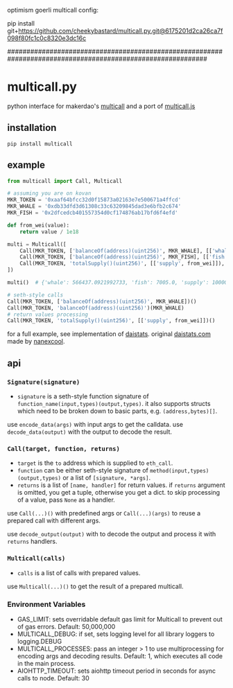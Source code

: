 optimism goerli multicall config:

pip install git+https://github.com/cheekybastard/multicall.py.git@6175201d2ca26ca7f098f80fc1c0c8320e3dc16c

############################################################################################################

# multicall.py

python interface for makerdao's [multicall](https://github.com/makerdao/multicall) and a port of [multicall.js](https://github.com/makerdao/multicall.js)

## installation

```
pip install multicall
```

## example

```python
from multicall import Call, Multicall

# assuming you are on kovan
MKR_TOKEN = '0xaaf64bfcc32d0f15873a02163e7e500671a4ffcd'
MKR_WHALE = '0xdb33dfd3d61308c33c63209845dad3e6bfb2c674'
MKR_FISH = '0x2dfcedcb401557354d0cf174876ab17bfd6f4efd'

def from_wei(value):
    return value / 1e18

multi = Multicall([
    Call(MKR_TOKEN, ['balanceOf(address)(uint256)', MKR_WHALE], [['whale', from_wei]]),
    Call(MKR_TOKEN, ['balanceOf(address)(uint256)', MKR_FISH], [['fish', from_wei]]),
    Call(MKR_TOKEN, 'totalSupply()(uint256)', [['supply', from_wei]]),
])

multi()  # {'whale': 566437.0921992733, 'fish': 7005.0, 'supply': 1000003.1220798912}

# seth-style calls
Call(MKR_TOKEN, ['balanceOf(address)(uint256)', MKR_WHALE])()
Call(MKR_TOKEN, 'balanceOf(address)(uint256)')(MKR_WHALE)
# return values processing
Call(MKR_TOKEN, 'totalSupply()(uint256)', [['supply', from_wei]])()
```

for a full example, see implementation of [daistats](https://github.com/banteg/multicall.py/blob/master/examples/daistats.py).
original [daistats.com](https://daistats.com) made by [nanexcool](https://github.com/nanexcool/daistats).

## api

### `Signature(signature)`

- `signature` is a seth-style function signature of `function_name(input,types)(output,types)`. it also supports structs which need to be broken down to basic parts, e.g. `(address,bytes)[]`.

use `encode_data(args)` with input args to get the calldata. use `decode_data(output)` with the output to decode the result.

### `Call(target, function, returns)`

- `target` is the `to` address which is supplied to `eth_call`.
- `function` can be either seth-style signature of `method(input,types)(output,types)` or a list of `[signature, *args]`.
- `returns` is a list of `[name, handler]` for return values. if `returns` argument is omitted, you get a tuple, otherwise you get a dict. to skip processing of a value, pass `None` as a handler.

use `Call(...)()` with predefined args or `Call(...)(args)` to reuse a prepared call with different args.

use `decode_output(output)` with to decode the output and process it with `returns` handlers.

### `Multicall(calls)`

- `calls` is a list of calls with prepared values.

use `Multicall(...)()` to get the result of a prepared multicall.

### Environment Variables

- GAS_LIMIT: sets overridable default gas limit for Multicall to prevent out of gas errors. Default: 50,000,000
- MULTICALL_DEBUG: if set, sets logging level for all library loggers to logging.DEBUG
- MULTICALL_PROCESSES: pass an integer > 1 to use multiprocessing for encoding args and decoding results. Default: 1, which executes all code in the main process.
- AIOHTTP_TIMEOUT: sets aiohttp timeout period in seconds for async calls to node. Default: 30
